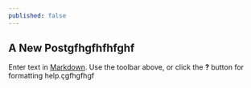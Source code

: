 ```yaml
---
published: false
---
```


## A New Postgfhgfhfhfghf

Enter text in [Markdown](http://daringfireball.net/projects/markdown/). Use the toolbar above, or click the **?** button for formatting help.çgfhgfhgf
